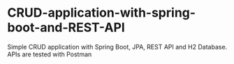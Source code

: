 # CRUD-application-with-spring-boot-and-REST-API
Simple CRUD application with Spring Boot, JPA, REST API and H2 Database. APIs are tested with Postman
